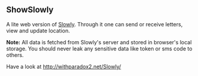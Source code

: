 ## ShowSlowly

A lite web version of [Slowly](https://www.getslowly.com/en/). Through it one can send or receive letters, view and update location.

**Note:** All data is fetched from Slowly's server and stored in browser's local storage. You should never leak any sensitive data like token or sms code to others.

Have a look at http://withparadox2.net/Slowly/